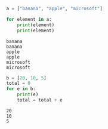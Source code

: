

```python
a = ["banana", "apple", "microsoft"]
```


```python
for element in a:
    print(element)
    print(element)
```

    banana
    banana
    apple
    apple
    microsoft
    microsoft



```python
b = [20, 10, 5]
total = 0
for e in b:
    print(e)
    total = total + e
```

    20
    10
    5

